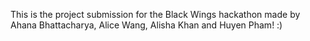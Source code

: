 This is the project submission for the Black Wings hackathon made by Ahana Bhattacharya, Alice Wang, Alisha Khan and Huyen Pham! :)
